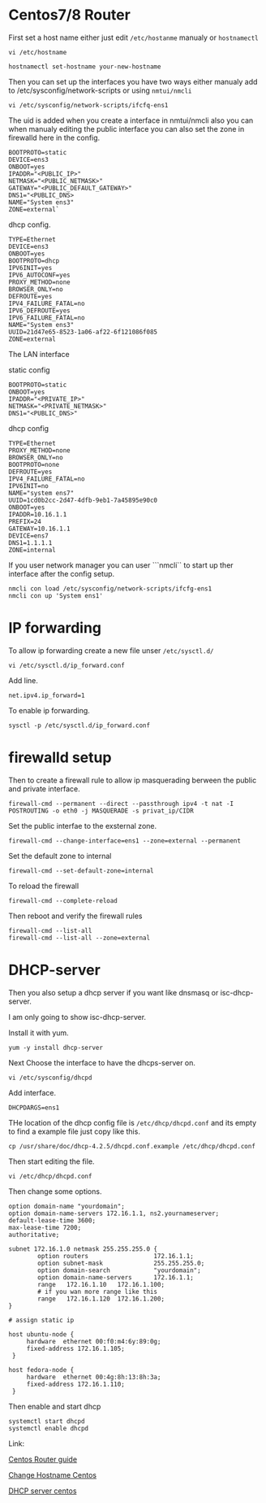 
# Centos7/8 Router 

First set a host name either just edit ```/etc/hostanme``` manualy or ```hostnamectl```

```
vi /etc/hostname

hostnamectl set-hostname your-new-hostname

```

Then you can set up the interfaces you have two ways either manualy add to /etc/sysconfig/network-scripts or using ```nmtui/nmcli```
```
vi /etc/sysconfig/network-scripts/ifcfq-ens1

```
The uid is added when you create a interface in nmtui/nmcli also you can when manualy editing the public interface you can also set the zone in firewalld here in the config.

```
BOOTPROTO=static
DEVICE=ens3
ONBOOT=yes
IPADDR="<PUBLIC_IP>"
NETMASK="<PUBLIC_NETMASK>"
GATEWAY="<PUBLIC_DEFAULT_GATEWAY>"
DNS1="<PUBLIC_DNS>
NAME="System ens3"
ZONE=external`

```
dhcp config.
```
TYPE=Ethernet
DEVICE=ens3
ONBOOT=yes
BOOTPROTO=dhcp
IPV6INIT=yes
IPV6_AUTOCONF=yes
PROXY_METHOD=none
BROWSER_ONLY=no
DEFROUTE=yes
IPV4_FAILURE_FATAL=no
IPV6_DEFROUTE=yes
IPV6_FAILURE_FATAL=no
NAME="System ens3"
UUID=21d47e65-8523-1a06-af22-6f121086f085
ZONE=external

```
 The LAN interface

static config

```
BOOTPROTO=static
ONBOOT=yes
IPADDR="<PRIVATE_IP>"
NETMASK="<PRIVATE_NETMASK>"
DNS1="<PUBLIC_DNS>"

```
dhcp config 
```
TYPE=Ethernet
PROXY_METHOD=none
BROWSER_ONLY=no
BOOTPROTO=none
DEFROUTE=yes
IPV4_FAILURE_FATAL=no
IPV6INIT=no
NAME="system ens7"
UUID=1cd0b2cc-2d47-4dfb-9eb1-7a45895e90c0
ONBOOT=yes
IPADDR=10.16.1.1
PREFIX=24
GATEWAY=10.16.1.1
DEVICE=ens7
DNS1=1.1.1.1
ZONE=internal
```
If you user network manager you can user ```nmcli`` to start up ther interface after the config setup.
```
nmcli con load /etc/sysconfig/network-scripts/ifcfg-ens1
nmcli con up 'System ens1'
```


# IP forwarding

To allow ip forwarding create a new file unser ```/etc/sysctl.d/```

```
vi /etc/sysctl.d/ip_forward.conf
```
Add line.

```
net.ipv4.ip_forward=1
```
To enable ip forwarding.
```
sysctl -p /etc/sysctl.d/ip_forward.conf
```
# firewalld setup

Then to create a firewall rule to allow ip masquerading berween the public and private interface.

```
firewall-cmd --permanent --direct --passthrough ipv4 -t nat -I POSTROUTING -o eth0 -j MASQUERADE -s privat_ip/CIDR
```
Set the public interfae to the exsternal zone.

```
firewall-cmd --change-interface=ens1 --zone=external --permanent
```

Set the default zone to internal

```
firewall-cmd --set-default-zone=internal
```
To reload the firewall 
```
firewall-cmd --complete-reload
```
Then reboot and verify the firewall rules 
```
firewall-cmd --list-all 
firewall-cmd --list-all --zone=external
```
# DHCP-server

Then you also setup a dhcp server if you want like dnsmasq or isc-dhcp-server.

I am only going to show isc-dhcp-server.

Install it with yum.

```
yum -y install dhcp-server

```
Next Choose the interface to have the dhcps-server on.
```
vi /etc/sysconfig/dhcpd
```
Add interface.
```
DHCPDARGS=ens1
```
THe location of the dhcp config file is ```/etc/dhcp/dhcpd.conf``` and its empty to find a example file just copy like this.
```
cp /usr/share/doc/dhcp-4.2.5/dhcpd.conf.example /etc/dhcp/dhcpd.conf 
```
Then start editing the file.
```
vi /etc/dhcp/dhcpd.conf 
```
Then change some options.
```
option domain-name "yourdomain";
option domain-name-servers 172.16.1.1, ns2.yournameserver;
default-lease-time 3600; 
max-lease-time 7200;
authoritative;

subnet 172.16.1.0 netmask 255.255.255.0 {
        option routers                  172.16.1.1;
        option subnet-mask              255.255.255.0;
        option domain-search            "yourdomain";
        option domain-name-servers      172.16.1.1;
        range   172.16.1.10   172.16.1.100;
        # if you wan more range like this
        range   172.16.1.120  172.16.1.200;
}

# assign static ip 

host ubuntu-node {
	 hardware  ethernet 00:f0:m4:6y:89:0g;
	 fixed-address 172.16.1.105;
 }

host fedora-node {
	 hardware  ethernet 00:4g:8h:13:8h:3a;
	 fixed-address 172.16.1.110;
 }
```

Then enable and start dhcp
```
systemctl start dhcpd
systemctl enable dhcpd
```

Link:

[Centos Router guide](https://ronnybull.com/2015/11/20/how-to-centos-7-router/)

[Change Hostname Centos](https://www.tecmint.com/set-change-hostname-in-centos-7/)

[DHCP server centos](https://www.tecmint.com/install-dhcp-server-in-centos-rhel-fedora/)
